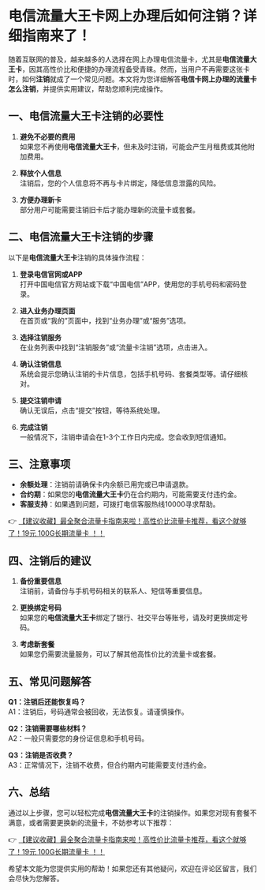 # 电信流量大王卡网上办理后如何注销？详细指南来了！

随着互联网的普及，越来越多的人选择在网上办理电信流量卡，尤其是**电信流量大王卡**，因其高性价比和便捷的办理流程备受青睐。然而，当用户不再需要这张卡时，如何**注销**就成了一个常见问题。本文将为您详细解答**电信卡网上办理的流量卡怎么注销**，并提供实用建议，帮助您顺利完成操作。

## 一、电信流量大王卡注销的必要性

1. **避免不必要的费用**  
   如果您不再使用**电信流量大王卡**，但未及时注销，可能会产生月租费或其他附加费用。

2. **释放个人信息**  
   注销后，您的个人信息将不再与卡片绑定，降低信息泄露的风险。

3. **方便办理新卡**  
   部分用户可能需要注销旧卡后才能办理新的流量卡或套餐。

## 二、电信流量大王卡注销的步骤

以下是**电信流量大王卡**注销的具体操作流程：

1. **登录电信官网或APP**  
   打开中国电信官方网站或下载“中国电信”APP，使用您的手机号码和密码登录。

2. **进入业务办理页面**  
   在首页或“我的”页面中，找到“业务办理”或“服务”选项。

3. **选择注销服务**  
   在业务列表中找到“注销服务”或“流量卡注销”选项，点击进入。

4. **确认注销信息**  
   系统会提示您确认注销的卡片信息，包括手机号码、套餐类型等。请仔细核对。

5. **提交注销申请**  
   确认无误后，点击“提交”按钮，等待系统处理。

6. **完成注销**  
   一般情况下，注销申请会在1-3个工作日内完成。您会收到短信通知。

## 三、注意事项

- **余额处理**：注销前请确保卡内余额已用完或已申请退款。
- **合约期**：如果您的**电信流量大王卡**仍在合约期内，可能需要支付违约金。
- **客服支持**：如果遇到问题，可拨打电信客服热线10000寻求帮助。

👉 [【建议收藏】最全聚合流量卡指南来啦！高性价比流量卡推荐，看这个就够了！19元 100G长期流量卡 ！！](https://bit.ly/Liuliangka)

## 四、注销后的建议

1. **备份重要信息**  
   注销前，请备份与手机号码相关的联系人、短信等重要信息。

2. **更换绑定号码**  
   如果您的**电信流量大王卡**绑定了银行、社交平台等账号，请及时更换绑定号码。

3. **考虑新套餐**  
   如果您仍需要流量服务，可以了解其他高性价比的流量卡或套餐。

## 五、常见问题解答

**Q1：注销后还能恢复吗？**  
A1：注销后，号码通常会被回收，无法恢复。请谨慎操作。

**Q2：注销需要哪些材料？**  
A2：一般只需要您的身份证信息和手机号码。

**Q3：注销是否收费？**  
A3：正常情况下，注销不收费，但合约期内可能需要支付违约金。

## 六、总结

通过以上步骤，您可以轻松完成**电信流量大王卡**的注销操作。如果您对现有套餐不满意，或者需要更换新的流量卡，不妨参考以下推荐：

👉 [【建议收藏】最全聚合流量卡指南来啦！高性价比流量卡推荐，看这个就够了！19元 100G长期流量卡 ！！](https://bit.ly/Liuliangka)

希望本文能为您提供实用的帮助！如果您还有其他疑问，欢迎在评论区留言，我们会尽快为您解答。